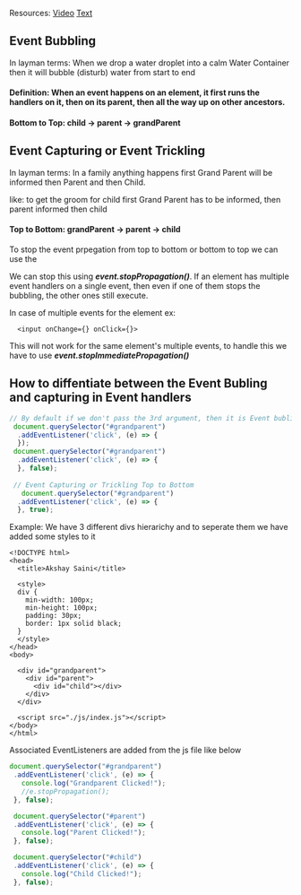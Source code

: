Resources: [Video](https://www.youtube.com/watch?v=aVSf0b1jVKk)
[Text](https://javascript.info/bubbling-and-capturing)

## Event Bubbling 
In layman terms: When we drop a water droplet into a calm Water Container then it will bubble (disturb) water from start to end 
#### Definition: When an event happens on an element, it first runs the handlers on it, then on its parent, then all the way up on other ancestors.
#### Bottom to Top:  child -> parent -> grandParent

## Event Capturing or Event Trickling
In layman terms: In a family anything happens first Grand Parent will be informed then Parent and then Child. 

like: to get the groom for child first Grand Parent has to be informed, then parent informed then child
#### Top to Bottom: grandParent -> parent -> child

To stop the event prpegation from top to bottom or bottom to top we can use the 

We can stop this using ***event.stopPropagation()***. If an element has multiple event handlers on a single event, then even if one of them stops the bubbling, the other ones still execute.

In case of multiple events for the element ex: 

      <input onChange={} onClick={}>

This will not work for the same element's multiple events, to handle this we have to use ***event.stopImmediatePropagation()***

## How to diffentiate between the Event Bubling and capturing in Event handlers
```javascript
// By default if we don't pass the 3rd argument, then it is Event bubling or if we pass false also. 3rd argument here is useCapture
 document.querySelector("#grandparent")
  .addEventListener('click', (e) => {
  });
 document.querySelector("#grandparent")
  .addEventListener('click', (e) => {
  }, false);
 
 // Event Capturing or Trickling Top to Bottom
   document.querySelector("#grandparent")
  .addEventListener('click', (e) => {
  }, true);
```

Example: We have 3 different divs hierarichy and to seperate them we have added some styles to it

    <!DOCTYPE html>
    <head>
      <title>Akshay Saini</title>

      <style>
      div {
        min-width: 100px;
        min-height: 100px;
        padding: 30px;
        border: 1px solid black;
      }
      </style>
    </head>
    <body>

      <div id="grandparent">
        <div id="parent">
          <div id="child"></div>
        </div>
      </div>

      <script src="./js/index.js"></script>
    </body>
    </html>
    
 Associated EventListeners are added from the js file like below
 
 ```javascript
 document.querySelector("#grandparent")
  .addEventListener('click', (e) => {
    console.log("Grandparent Clicked!");
    //e.stopPropagation();
  }, false);

  document.querySelector("#parent")
  .addEventListener('click', (e) => {
    console.log("Parent Clicked!");
  }, false);

  document.querySelector("#child")
  .addEventListener('click', (e) => {
    console.log("Child Clicked!");
  }, false); 
  ```
  
